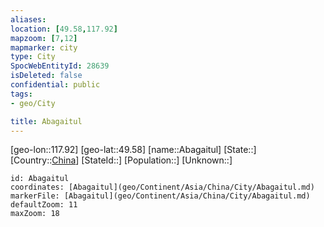 ```yaml
---
aliases: 
location: [49.58,117.92]
mapzoom: [7,12] 
mapmarker: city 
type: City
SpocWebEntityId: 28639
isDeleted: false
confidential: public
tags:
- geo/City

title: Abagaitul
---
```


[geo-lon::117.92]
[geo-lat::49.58]
[name::Abagaitul]
[State::]
[Country::[China](geo/Continent/Asia/China.md)]
[StateId::]
[Population::]
[Unknown::]


```leaflet
id: Abagaitul
coordinates: [Abagaitul](geo/Continent/Asia/China/City/Abagaitul.md)
markerFile: [Abagaitul](geo/Continent/Asia/China/City/Abagaitul.md)
defaultZoom: 11 
maxZoom: 18
```


